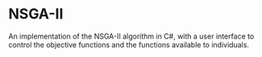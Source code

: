 # NSGA-II
An implementation of the NSGA-II algorithm in C#, with a user interface to control the objective functions and the functions available to individuals.
